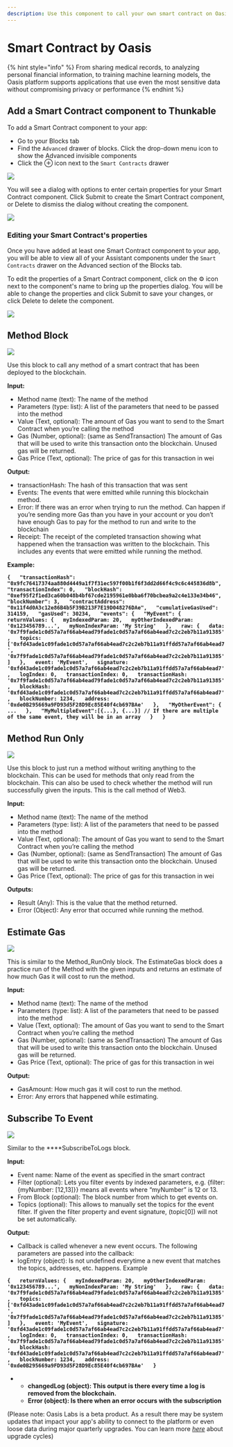```yaml
---
description: Use this component to call your own smart contract on Oasis
---
```


# Smart Contract by Oasis

{% hint style="info" %}
From sharing medical records, to analyzing personal financial information, to training machine learning models, the Oasis platform supports applications that use even the most sensitive data without compromising privacy or performance
{% endhint %}

## Add a Smart Contract component to Thunkable

To add a Smart Contract component to your app:

* Go to your Blocks tab
* Find the `Advanced` drawer of blocks. Click the drop-down menu icon to show the Advanced invisible components
* Click the ⊕ icon next to the `Smart Contracts` drawer

![](.gitbook/assets/advanced-components%20%281%29.png)

You will see a dialog with options to enter certain properties for your Smart Contract component. Click Submit to create the Smart Contract component, or Delete to dismiss the dialog without creating the component.

![](.gitbook/assets/add-smart-contract.png)

### Editing your Smart Contract's properties

Once you have added at least one Smart Contract component to your app, you will be able to view all of your Assistant components under the `Smart Contracts` drawer on the Advanced section of the Blocks tab. 

To edit the properties of a Smart Contract component, click on the ⚙ icon next to the component's name to bring up the properties dialog. You will be able to change the properties and click Submit to save your changes, or click Delete to delete the component.

![](.gitbook/assets/smart-contracts-blocks.png)

## **Method Block**

![](.gitbook/assets/image%20%2873%29.png)

Use this block to call any method of a smart contract that has been deployed to the blockchain.

**Input:**

* Method name \(text\): The name of the method
* Parameters \(type: list\): A list of the parameters that need to be passed into the method
* Value \(Text, optional\): The amount of Gas you want to send to the Smart Contract when you’re calling the method
* Gas \(Number, optional\): \(same as SendTransaction\) The amount of Gas that will be used to write this transaction onto the blockchain. Unused gas will be returned.
* Gas Price \(Text, optional\): The price of gas for this transaction in wei

**Output:**

* transactionHash: The hash of this transaction that was sent
* Events: The events that were emitted while running this blockchain method.
* Error: If there was an error when trying to run the method. Can happen if you’re sending more Gas than you have in your account or you don’t have enough Gas to pay for the method to run and write to the blockchain
* Receipt: The receipt of the completed transaction showing what happened when the transaction was written to the blockchain. This includes any events that were emitted while running the method.

**Example:**

**`{  
        "transactionHash": "0x9fc76417374aa880d4449a1f7f31ec597f00b1f6f3dd2d66f4c9c6c445836d8b",  
        "transactionIndex": 0,  
        "blockHash": "0xef95f2f1ed3ca60b048b4bf67cde2195961e0bba6f70bcbea9a2c4e133e34b46",  
        "blockNumber": 3,  
        "contractAddress": "0x11f4d0A3c12e86B4b5F39B213F7E19D048276DAe",  
        "cumulativeGasUsed": 314159,  
        "gasUsed": 30234,  
        "events": {  
            "MyEvent": {  
                returnValues: {  
                    myIndexedParam: 20,  
                    myOtherIndexedParam: '0x123456789...',  
                    myNonIndexParam: 'My String'  
                },  
                raw: {  
                    data: '0x7f9fade1c0d57a7af66ab4ead79fade1c0d57a7af66ab4ead7c2c2eb7b11a91385',  
                    topics: ['0xfd43ade1c09fade1c0d57a7af66ab4ead7c2c2eb7b11a91ffdd57a7af66ab4ead7', '0x7f9fade1c0d57a7af66ab4ead79fade1c0d57a7af66ab4ead7c2c2eb7b11a91385']  
                },  
                event: 'MyEvent',  
                signature: '0xfd43ade1c09fade1c0d57a7af66ab4ead7c2c2eb7b11a91ffdd57a7af66ab4ead7',  
                logIndex: 0,  
                transactionIndex: 0,  
                transactionHash: '0x7f9fade1c0d57a7af66ab4ead79fade1c0d57a7af66ab4ead7c2c2eb7b11a91385',  
                blockHash: '0xfd43ade1c09fade1c0d57a7af66ab4ead7c2c2eb7b11a91ffdd57a7af66ab4ead7',  
                blockNumber: 1234,  
                address: '0xde0B295669a9FD93d5F28D9Ec85E40f4cb697BAe'  
            },  
            "MyOtherEvent": {  
                ...  
            },  
            "MyMultipleEvent":[{...}, {...}] // If there are multiple of the same event, they will be in an array  
        }  
    }`**

## **Method Run Only**

![](.gitbook/assets/image%20%2834%29.png)

Use this block to just run a method without writing anything to the blockchain. This can be used for methods that only read from the blockchain. This can also be used to check whether the method will run successfully given the inputs. This is the call method of Web3.

**Input:**

* Method name \(text\): The name of the method
* Parameters \(type: list\): A list of the parameters that need to be passed into the method
* Value \(Text, optional\): The amount of Gas you want to send to the Smart Contract when you’re calling the method
* Gas \(Number, optional\): \(same as SendTransaction\) The amount of Gas that will be used to write this transaction onto the blockchain. Unused gas will be returned.
* Gas Price \(Text, optional\): The price of gas for this transaction in wei

**Outputs:**

* Result \(Any\): This is the value that the method returned.
* Error \(Object\): Any error that occurred while running the method.

## **Estimate Gas**

![](.gitbook/assets/image%20%2840%29.png)

This is similar to the Method\_RunOnly block. The EstimateGas block  does a practice run of the Method with the given inputs and returns an estimate of how much Gas it will cost to run the method.

**Input:**

* Method name \(text\): The name of the method
* Parameters \(type: list\): A list of the parameters that need to be passed into the method
* Value \(Text, optional\): The amount of Gas you want to send to the Smart Contract when you’re calling the method
* Gas \(Number, optional\): \(same as SendTransaction\) The amount of Gas that will be used to write this transaction onto the blockchain. Unused gas will be returned.
* Gas Price \(Text, optional\): The price of gas for this transaction in wei

**Output:**

* GasAmount: How much gas it will cost to run the method.
* Error: Any errors that happened while estimating.

## **Subscribe To Event**

![](.gitbook/assets/image%20%2886%29.png)

Similar to the ****SubscribeToLogs block.

**Input:**

* Event name: Name of the event as specified in the smart contract
* Filter \(optional\): Lets you filter events by indexed parameters, e.g. {filter: {myNumber: \[12,13\]}} means all events where “myNumber” is 12 or 13.
* From Block \(optional\): The block number from which to get events on.
* Topics \(optional\): This allows to manually set the topics for the event filter. If given the filter property and event signature, \(topic\[0\]\) will not be set automatically.

**Output:**

* Callback is called whenever a new event occurs. The following parameters are passed into the callback:
* logEntry \(object\): Is not undefined everytime a new event that matches the topics, addresses, etc. happens. Example

**`{  
    returnValues: {  
        myIndexedParam: 20,  
        myOtherIndexedParam: '0x123456789...',  
        myNonIndexParam: 'My String'  
    },  
    raw: {  
        data: '0x7f9fade1c0d57a7af66ab4ead79fade1c0d57a7af66ab4ead7c2c2eb7b11a91385',  
        topics: ['0xfd43ade1c09fade1c0d57a7af66ab4ead7c2c2eb7b11a91ffdd57a7af66ab4ead7', '0x7f9fade1c0d57a7af66ab4ead79fade1c0d57a7af66ab4ead7c2c2eb7b11a91385']  
    },  
    event: 'MyEvent',  
    signature: '0xfd43ade1c09fade1c0d57a7af66ab4ead7c2c2eb7b11a91ffdd57a7af66ab4ead7',  
    logIndex: 0,  
    transactionIndex: 0,  
    transactionHash: '0x7f9fade1c0d57a7af66ab4ead79fade1c0d57a7af66ab4ead7c2c2eb7b11a91385',  
    blockHash: '0xfd43ade1c09fade1c0d57a7af66ab4ead7c2c2eb7b11a91ffdd57a7af66ab4ead7',  
    blockNumber: 1234,  
    address: '0xde0B295669a9FD93d5F28D9Ec85E40f4cb697BAe'  
}`**

* * **changedLog \(object\): This output is there every time a log is removed from the blockchain.**
  * **Error \(object\): Is there when an error occurs with the subscription**

\(Please note: Oasis Labs is a beta product. As a result there may be system updates that impact your app's ability to connect to the platform or even loose data during major quarterly upgrades. You can learn more [_here_](http://docs.oasiscloud.io/en/latest/dashboard-quickstart/) about upgrade cycles\)

